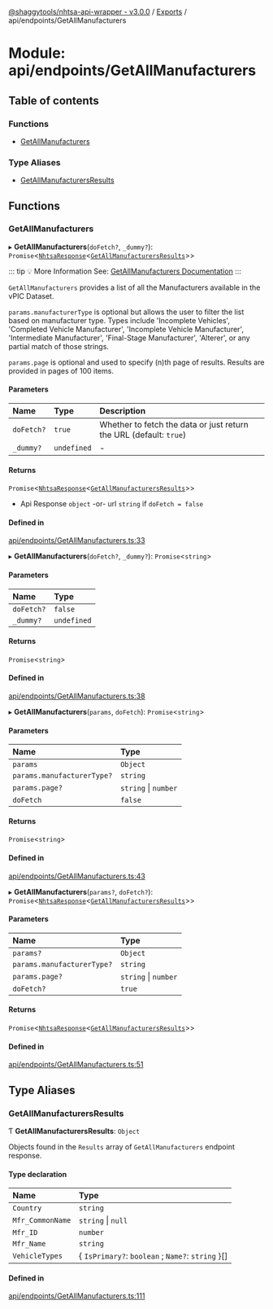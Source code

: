 [@shaggytools/nhtsa-api-wrapper - v3.0.0](../index.md) / [Exports](../modules.md) / api/endpoints/GetAllManufacturers

# Module: api/endpoints/GetAllManufacturers

## Table of contents

### Functions

- [GetAllManufacturers](api_endpoints_GetAllManufacturers.md#getallmanufacturers)

### Type Aliases

- [GetAllManufacturersResults](api_endpoints_GetAllManufacturers.md#getallmanufacturersresults)

## Functions

### GetAllManufacturers

▸ **GetAllManufacturers**(`doFetch?`, `_dummy?`): `Promise`<[`NhtsaResponse`](api_types.md#nhtsaresponse)<[`GetAllManufacturersResults`](api_endpoints_GetAllManufacturers.md#getallmanufacturersresults)\>\>

::: tip :bulb: More Information
See: [GetAllManufacturers Documentation](/api/get-all-manufacturers)
:::

`GetAllManufacturers` provides a list of all the Manufacturers available in the vPIC Dataset.

`params.manufacturerType` is optional but allows the user to filter the list based on
manufacturer type. Types include 'Incomplete Vehicles', 'Completed Vehicle Manufacturer',
'Incomplete Vehicle Manufacturer', 'Intermediate Manufacturer', 'Final-Stage Manufacturer',
'Alterer', or any partial match of those strings.

`params.page` is optional and used to specify (n)th page of results. Results are provided in
pages of 100 items.

#### Parameters

| Name | Type | Description |
| :------ | :------ | :------ |
| `doFetch?` | ``true`` | Whether to fetch the data or just return the URL (default: `true`) |
| `_dummy?` | `undefined` | - |

#### Returns

`Promise`<[`NhtsaResponse`](api_types.md#nhtsaresponse)<[`GetAllManufacturersResults`](api_endpoints_GetAllManufacturers.md#getallmanufacturersresults)\>\>

- Api Response `object`
-or- url `string` if `doFetch = false`

#### Defined in

[api/endpoints/GetAllManufacturers.ts:33](https://github.com/ShaggyTech/nhtsa-api-wrapper/blob/881ab5c/packages/lib/src/api/endpoints/GetAllManufacturers.ts#L33)

▸ **GetAllManufacturers**(`doFetch?`, `_dummy?`): `Promise`<`string`\>

#### Parameters

| Name | Type |
| :------ | :------ |
| `doFetch?` | ``false`` |
| `_dummy?` | `undefined` |

#### Returns

`Promise`<`string`\>

#### Defined in

[api/endpoints/GetAllManufacturers.ts:38](https://github.com/ShaggyTech/nhtsa-api-wrapper/blob/881ab5c/packages/lib/src/api/endpoints/GetAllManufacturers.ts#L38)

▸ **GetAllManufacturers**(`params`, `doFetch`): `Promise`<`string`\>

#### Parameters

| Name | Type |
| :------ | :------ |
| `params` | `Object` |
| `params.manufacturerType?` | `string` |
| `params.page?` | `string` \| `number` |
| `doFetch` | ``false`` |

#### Returns

`Promise`<`string`\>

#### Defined in

[api/endpoints/GetAllManufacturers.ts:43](https://github.com/ShaggyTech/nhtsa-api-wrapper/blob/881ab5c/packages/lib/src/api/endpoints/GetAllManufacturers.ts#L43)

▸ **GetAllManufacturers**(`params?`, `doFetch?`): `Promise`<[`NhtsaResponse`](api_types.md#nhtsaresponse)<[`GetAllManufacturersResults`](api_endpoints_GetAllManufacturers.md#getallmanufacturersresults)\>\>

#### Parameters

| Name | Type |
| :------ | :------ |
| `params?` | `Object` |
| `params.manufacturerType?` | `string` |
| `params.page?` | `string` \| `number` |
| `doFetch?` | ``true`` |

#### Returns

`Promise`<[`NhtsaResponse`](api_types.md#nhtsaresponse)<[`GetAllManufacturersResults`](api_endpoints_GetAllManufacturers.md#getallmanufacturersresults)\>\>

#### Defined in

[api/endpoints/GetAllManufacturers.ts:51](https://github.com/ShaggyTech/nhtsa-api-wrapper/blob/881ab5c/packages/lib/src/api/endpoints/GetAllManufacturers.ts#L51)

## Type Aliases

### GetAllManufacturersResults

Ƭ **GetAllManufacturersResults**: `Object`

Objects found in the `Results` array of `GetAllManufacturers` endpoint response.

#### Type declaration

| Name | Type |
| :------ | :------ |
| `Country` | `string` |
| `Mfr_CommonName` | `string` \| ``null`` |
| `Mfr_ID` | `number` |
| `Mfr_Name` | `string` |
| `VehicleTypes` | { `IsPrimary?`: `boolean` ; `Name?`: `string`  }[] |

#### Defined in

[api/endpoints/GetAllManufacturers.ts:111](https://github.com/ShaggyTech/nhtsa-api-wrapper/blob/881ab5c/packages/lib/src/api/endpoints/GetAllManufacturers.ts#L111)
